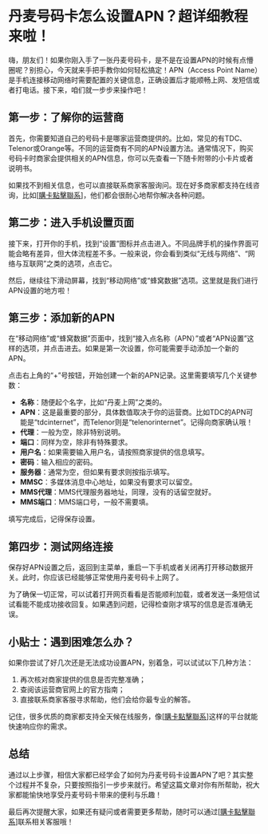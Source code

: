 # 丹麦号码卡怎么设置APN？超详细教程来啦！

嗨，朋友们！如果你刚入手了一张丹麦号码卡，是不是在设置APN的时候有点懵圈呢？别担心，今天就来手把手教你如何轻松搞定！APN（Access Point Name）是手机连接移动网络时需要配置的关键信息，正确设置后才能顺畅上网、发短信或者打电话。接下来，咱们就一步步来操作吧！

## 第一步：了解你的运营商

首先，你需要知道自己的号码卡是哪家运营商提供的。比如，常见的有TDC、Telenor或Orange等。不同的运营商有不同的APN设置方法。通常情况下，购买号码卡时商家会提供相关的APN信息，你可以先查看一下随卡附带的小卡片或者说明书。

如果找不到相关信息，也可以直接联系商家客服询问。现在好多商家都支持在线咨询，比如[[購卡點擊聯系](https://t.me/s/esim1088)]，他们都会很耐心地帮你解决各种问题。

## 第二步：进入手机设置页面

接下来，打开你的手机，找到“设置”图标并点击进入。不同品牌手机的操作界面可能会略有差异，但大体流程差不多。一般来说，你会看到类似“无线与网络”、“网络与互联网”之类的选项，点击它。

然后，继续往下滑动屏幕，找到“移动网络”或“蜂窝数据”选项。这里就是我们进行APN设置的地方啦！

## 第三步：添加新的APN

在“移动网络”或“蜂窝数据”页面中，找到“接入点名称（APN）”或者“APN设置”这样的选项，并点击进去。如果是第一次设置，你可能需要手动添加一个新的APN。

点击右上角的“+”号按钮，开始创建一个新的APN记录。这里需要填写几个关键参数：

- **名称**：随便起个名字，比如“丹麦上网”之类的。
- **APN**：这是最重要的部分，具体数值取决于你的运营商。比如TDC的APN可能是“tdcinternet”，而Telenor则是“telenorinternet”。记得向商家确认哦！
- **代理**：一般为空，除非特别说明。
- **端口**：同样为空，除非有特殊要求。
- **用户名**：如果需要输入用户名，请按照商家提供的信息填写。
- **密码**：输入相应的密码。
- **服务器**：通常为空，但如果有要求则按指示填写。
- **MMSC**：多媒体消息中心地址，如果没有要求可以留空。
- **MMS代理**：MMS代理服务器地址，同理，没有的话留空就好。
- **MMS端口**：MMS端口号，一般不需要填。

填写完成后，记得保存设置。

## 第四步：测试网络连接

保存好APN设置之后，返回到主菜单，重启一下手机或者关闭再打开移动数据开关。此时，你应该已经能够正常使用丹麦号码卡上网了。

为了确保一切正常，可以试着打开网页看看是否能顺利加载，或者发送一条短信试试看能不能成功接收回复。如果遇到问题，记得检查刚才填写的信息是否准确无误。

## 小贴士：遇到困难怎么办？

如果你尝试了好几次还是无法成功设置APN，别着急，可以试试以下几种方法：

1. 再次核对商家提供的信息是否完整准确；
2. 查阅该运营商官网上的官方指南；
3. 直接联系商家客服寻求帮助，他们会给你最专业的解答。

记住，很多优质的商家都支持全天候在线服务，像[[購卡點擊聯系](https://t.me/s/esim1088)]这样的平台就能快速响应你的需求。

## 总结

通过以上步骤，相信大家都已经学会了如何为丹麦号码卡设置APN了吧？其实整个过程并不复杂，只要按照指引一步步来就行。希望这篇文章对你有所帮助，祝大家都能愉快地享受丹麦号码卡带来的便利与乐趣！

最后再次提醒大家，如果还有疑问或者需要更多帮助，随时可以通过[[購卡點擊聯系](https://t.me/s/esim1088)]联系相关客服哦！